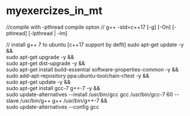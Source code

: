 # myexercizes_in_mt

//compile with -pthread compile opton
//   g++ -std=c++17 [-g] [-On] [-pthread]  [-lpthread | -lm]


// install g++ 7 to ubuntu [c++17 support by deflt]
sudo apt-get update -y && \
sudo apt-get upgrade -y && \
sudo apt-get dist-upgrade -y && \
sudo apt-get install build-essential software-properties-common -y && \
sudo add-apt-repository ppa:ubuntu-toolchain-r/test -y && \
sudo apt-get update -y && \
sudo apt-get install gcc-7 g++-7 -y && \
sudo update-alternatives --install /usr/bin/gcc gcc /usr/bin/gcc-7 60 --slave /usr/bin/g++ g++ /usr/bin/g++-7 && \
sudo update-alternatives --config gcc
